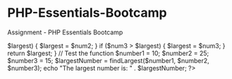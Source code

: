 # PHP-Essentials-Bootcamp
Assignment - PHP Essentials Bootcamp

<?php
function findLargest($num1, $num2, $num3) {
    $largest = $num1;

    if ($num2 > $largest) {
        $largest = $num2;
    }

    if ($num3 > $largest) {
        $largest = $num3;
    }

    return $largest;
}

// Test the function
$number1 = 10;
$number2 = 25;
$number3 = 15;

$largestNumber = findLargest($number1, $number2, $number3);
echo "The largest number is: " . $largestNumber;
?>
